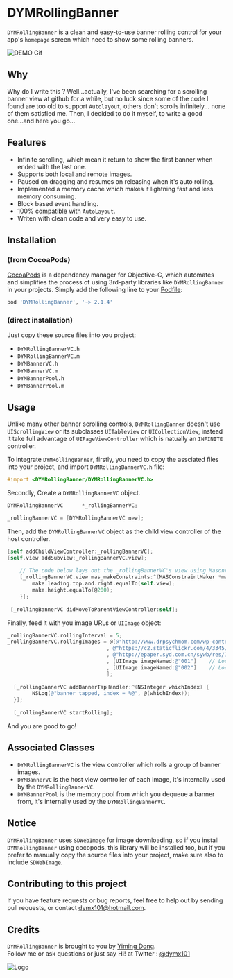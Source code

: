 # DYMRollingBanner
`DYMRollingBanner` is a clean and easy-to-use banner rolling control for your app's `homepage` screen which need to show some rolling banners.    

![DEMO Gif](http://cdn.cocimg.com/bbs/attachment/Fid_19/19_88471_6119c1d8323275c.gif)

## Why
Why do I write this ? Well...actually, I've been searching for a scrolling banner view at github for a while, but no luck since some of the code I found are too old to support `Autolayout`, others don't scrolls infinitely... none of them satisfied me. Then,  I decided to do it myself, to write a good one...and here you go...

## Features  
* Infinite scrolling, which mean it  return to show the first banner when ended with the last one.     
* Supports both local and remote images.    
* Paused on dragging and resumes on releasing when it's auto rolling.    
* Implemented a memory cache which makes it lightning fast and less memory consuming.     
* Block based event handling.    
* 100% compatible with `AutoLayout`.  
* Writen with clean code and very easy to use. 

## Installation 

### (from CocoaPods)

[CocoaPods](http://cocoapods.org) is a dependency manager for Objective-C, which automates and simplifies the process of using 3rd-party libraries like `DYMRollingBanner` in your projects. Simply add the following line to your [Podfile](http://guides.cocoapods.org/using/using-cocoapods.html):

```ruby
pod 'DYMRollingBanner', '~> 2.1.4'
```
### (direct installation)
Just copy these source files into you project:
* `DYMRollingBannerVC.h`    
* `DYMRollingBannerVC.m`    
* `DYMBannerVC.h`    
* `DYMBannerVC.m`    
* `DYMBannerPool.h`    
* `DYMBannerPool.m`   

 
## Usage     

Unlike many other banner scrolling controls, `DYMRollingBanner` doesn't use `UIScrollingView` or its subclasses `UITableview` or `UICollectionView`, instead it take full advantage of `UIPageViewController` which is natually an `INFINITE` controller.    
    
To integrate `DYMRollingBanner`, firstly, you need to copy the assciated files into your project, and import `DYMRollingBannerVC.h` file:    
```objective-c
#import <DYMRollingBanner/DYMRollingBannerVC.h>
```

Secondly, Create a `DYMRollingBannerVC` object.       
```objective-c
DYMRollingBannerVC      *_rollingBannerVC;

_rollingBannerVC = [DYMRollingBannerVC new];
```

Then, add the `DYMRollingBannerVC` object as the child view controller of the host controller.    
```objective-c
[self addChildViewController:_rollingBannerVC];
[self.view addSubview:_rollingBannerVC.view];
    
    // The code below lays out the _rollingBannerVC's view using Masonry
    [_rollingBannerVC.view mas_makeConstraints:^(MASConstraintMaker *make) {
        make.leading.top.and.right.equalTo(self.view);
        make.height.equalTo(@200);
    }];
    
 [_rollingBannerVC didMoveToParentViewController:self];
 ```

Finally, feed it with you image URLs or `UIImage` object:       
```objective-c
_rollingBannerVC.rollingInterval = 5;
_rollingBannerVC.rollingImages = @[@"http://www.drpsychmom.com/wp-content/uploads/2014/10/large_4278047231.jpg"
                                , @"https://c2.staticflickr.com/4/3345/5832660048_55f8b0935b.jpg"
                                , @"http://epaper.syd.com.cn/sywb/res/1/20080108/42241199752656275.jpg"
                                , [UIImage imageNamed:@"001"]    // Local Image
                                , [UIImage imageNamed:@"002"]    // Locak Image
                                ];
        
  [_rollingBannerVC addBannerTapHandler:^(NSInteger whichIndex) {
        NSLog(@"banner tapped, index = %@", @(whichIndex));
  }];
        
  [_rollingBannerVC startRolling];
```
And you are good to go!  

## Associated Classes   
* `DYMRollingBannerVC` is the view controller which rolls a group of banner images.   
* `DYMBannerVC` is the host view controller of each image, it's internally used by the `DYMRollingBannerVC`.    
* `DYMBannerPool` is the memory pool from which you dequeue a banner from, it's internally used by the `DYMRollingBannerVC`.    

## Notice    
`DYMRollingBanner` uses `SDWebImage` for image downloading, so if you install `DYMRollingBanner` using cocopods, this library will be installed too, but if you prefer to manually copy the source files into your project, make sure also to include `SDWebImage`. 

## Contributing to this project

If you have feature requests or bug reports, feel free to help out by sending pull requests, or contact dymx101@hotmail.com.

## Credits

`DYMRollingBanner` is brought to you by [Yiming Dong](http://www.dongyiming.com).     
Follow me or ask questions or just say Hi! at Twitter : <a href="https://twitter.com/dymx101" target="_blank">@dymx101</a>    


![Logo](http://cdn.cocimg.com/bbs/attachment/Fid_19/19_88471_d255b06e7b21a91.png)
